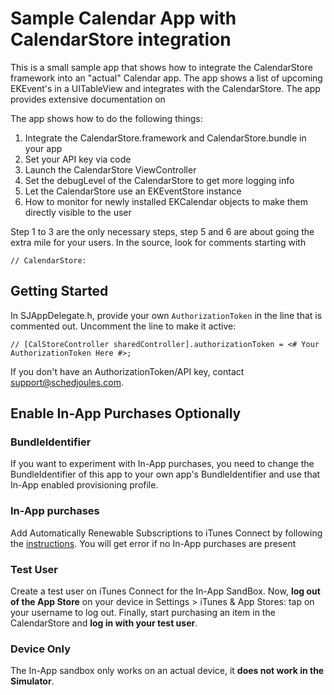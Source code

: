 # Sample Calendar App with CalendarStore integration

This is a small sample app that shows how to integrate the CalendarStore framework into an "actual" Calendar app. The app shows a list of upcoming EKEvent's in a UITableView and integrates with the CalendarStore. The app provides extensive documentation on

The app shows how to do the following things:

1. Integrate the CalendarStore.framework and CalendarStore.bundle in your app
2. Set your API key via code
3. Launch the CalendarStore ViewController
4. Set the debugLevel of the CalendarStore to get more logging info
5. Let the CalendarStore use an EKEventStore instance  
6. How to monitor for newly installed EKCalendar objects to make them directly visible to the user

Step 1 to 3 are the only necessary steps, step 5 and 6 are about going the extra mile for your users. In the source, look for comments starting with
	
	// CalendarStore: 

## Getting Started
In SJAppDelegate.h, provide your own `AuthorizationToken` in the line that is commented out. Uncomment the line to make it active:

	// [CalStoreController sharedController].authorizationToken = <# Your AuthorizationToken Here #>;
	
If you don't have an AuthorizationToken/API key, contact support@schedjoules.com. 
	

## Enable In-App Purchases Optionally

### BundleIdentifier
If you want to experiment with In-App purchases, you need to change the BundleIdentifier of this app to your own app's BundleIdentifier and use that In-App enabled provisioning profile. 

### In-App purchases
Add Automatically Renewable Subscriptions to iTunes Connect by following the [instructions](https://github.com/schedjoules/iOS-SDK/blob/master/connect.md). You will get error if no In-App purchases are present

### Test User
Create a test user on iTunes Connect for the In-App SandBox. Now, **log out of the App Store** on your device in Settings > iTunes & App Stores: tap on your username to log out. Finally, start purchasing an item in the CalendarStore and **log in with your test user**.

### Device Only
The In-App sandbox only works on an actual device, it **does not work in the Simulator**. 